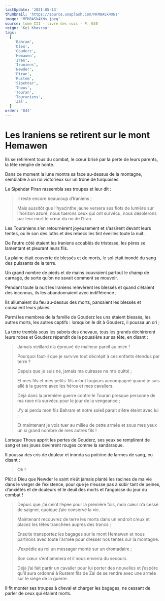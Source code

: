 ```yaml
---
lastUpdate: '2021-05-13'
thumbnail: 'https://source.unsplash.com/MFM8ASk4XNs'
image: 'MFM8ASk4XNs.jpeg'
source: tome III - livre des rois - P. 030
reign: 'Keï Khosrou'
tags:
  [
    'Bahram',
    'Dieu',
    'Gouderz',
    'Hemawen',
    'Iran',
    'Iraniens',
    'Newder',
    'Piran',
    'Rustem',
    'Sipehdar',
    'Thous',
    'Touran',
    'Touraniens',
    'Zal',
  ]
order: '043'
---
```


# Les Iraniens se retirent sur le mont Hemawen

Ils se retirèrent tous du combat, le cœur brisé par la perte de leurs parents, la tête remplie de honte.

Dans ce moment la lune montra sa face au-dessus de la montagne, semblable à un roi victorieux sur un trône de turquoises.

Le Sipehdar Piran rassembla ses troupes et leur dit :

> Il reste encore beaucoup d’Iraniens ;
>
> Mais aussitôt que l’hyacinthe jaune versera ses flots de lumière sur l’horizon azuré, nous tuerons ceux qui ont survécu, nous désolerons par leur mort le cœur du roi de l’Iran.

Les Touraniens s’en retournèrent joyeusement et s’assirent devant leurs tentes, où le son des luths et des rebecs les tint éveillés toute la nuit.

De l’autre côté étaient les Iraniens accablés de tristesse, les pères se lamentant et pleurant leurs fils.

La plaine était couverte de blessés et de morts, le sol était inondé du sang des puissants de la terre.

Un grand nombre de pieds et de mains couvraient partout le champ de carnage, de sorte qu’on ne savait comment se mouvoir.

Pendant toute la nuit les Iraniens relevèrent les blessés et quand c’étaient des inconnus, ils les abandonnaient avec indifférence ;

Ils allumaient du feu au-dessus des morts, pansaient les blessés et cousaient leurs plaies.

Parmi les membres de la famille de Gouderz les uns étaient blessés, les autres morts, les autres captifs : lorsqu’on le dit à Gouderz, il poussa un cri ;

La terre trembla sous les sabots des chevaux, tous les grands déchirèrent leurs robes et Gouderz répandit de la poussière sur sa tête, en disant :

> Jamais vieillard n’a éprouvé de malheur pareil au mien !
>
> Pourquoi faut-il que je survive tout décrépit à ces enfants étendus par terre ?
>
> Depuis que je suis né, jamais ma cuirasse ne m’a quitté ;
>
> Et mes fils et mes petits-fils m’ont toujours accompagné quand je suis allé à la guerre avec les héros et mes cavaliers.
>
> Déjà dans la première guerre contre le Touran presque personne de ma race n’a survécu pour le jour de la vengeance ;
>
> J’y ai perdu mon fils Bahram et notre soleil parait s’être éteint avec lui ;
>
> Et maintenant je vois tuer au milieu de cette armée et sous mes yeux un si grand nombre de mes autres fils !

Lorsque Thous apprit les pertes de Gouderz, ses yeux se remplirent de sang et ses joues devinrent rouges comme la sandaraque.

Il poussa des cris de douleur et inonda sa poitrine de larmes de sang, eu disant :

> Oh !

Plût à Dieu que Newder le saint n’eût jamais planté les racines de ma vie dans le verger de l’existence, pour que je n’eusse pas à subir tant de peines, d’anxiétés et de douleurs et le deuil des morts et l’angoisse du jour du combat !

> Depuis que j’ai ceint l’épée pour la première fois, mon cœur n’a cessé de saigner, quoique j’aie conservé la vie.
>
> Maintenant recouvrez de terre les morts dans un endroit creux et placez les têtes tranchées auprès des troncs ;
>
> Ensuite transportez les bagages sur le mont Hemawen et nous partirons avec toute l’armée pour dresser nos tentes sur la montagne.
>
> J’expédie au roi un messager monté sur un dromadaire ;
>
> Son cœur s’enflammera et il nous enverra du secours.
>
> Déjà j’ai fait partir un cavalier pour lui porter des nouvelles et j’espère qu’il aura ordonné à Rustem fils de Zal de se rendre avec une armée sur le siège de la guerre.

Il fit monter ses troupes à cheval et charger les bagages, ne cessant de parler de ceux qui étaient morts.
